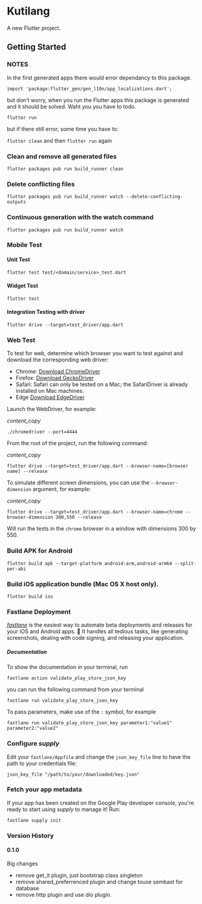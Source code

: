 # Kutilang

A new Flutter project.

## Getting Started

### NOTES

In the first generated apps there would error dependancy to this package.

`import 'package:flutter_gen/gen_l10n/app_localizations.dart';`

but don't worry, when you run the Flutter apps this package is generated and it should be solved. Waht you you have to todo.

`flutter run`

but if there still error, some time you have to:

`flutter clean` and then `flutter run` again


### Clean and remove all generated files

```
flutter packages pub run build_runner clean
```

### Delete conflicting files

```
flutter packages pub run build_runner watch --delete-conflicting-outputs
```

### Continuous generation with the watch command

```
flutter packages pub run build_runner watch
```

### Mobile Test

#### Unit Test

```
flutter test test/<domain/service>_test.dart
```

#### Widget  Test

```
flutter test
```

#### Integration Testing with driver

```
flutter drive --target=test_driver/app.dart
```

### Web Test

To test for web, determine which browser you want to test against and download the corresponding web driver:

* Chrome: [Download ChromeDriver](https://chromedriver.chromium.org/downloads)
* Firefox: [Download GeckoDriver](https://github.com/mozilla/geckodriver/releases)
* Safari: Safari can only be tested on a Mac; the SafariDriver is already installed on Mac machines.
* Edge [Download EdgeDriver](https://developer.microsoft.com/en-us/microsoft-edge/tools/webdriver/)

Launch the WebDriver, for example:

*content_copy*

```
./chromedriver --port=4444
```

From the root of the project, run the following command:

*content_copy*

```
flutter drive --target=test_driver/app.dart --browser-name=[browser name] --release
```

To simulate different screen dimensions, you can use the `--browser-dimension` argument, for example:

*content_copy*

```
flutter drive --target=test_driver/app.dart --browser-name=chrome --browser-dimension 300,550 --release
```

Will run the tests in the `chrome` browser in a window with dimensions 300 by 550.

### Build APK for Android

```
flutter build apk --target-platform android-arm,android-arm64 --split-per-abi
```

### Build iOS application bundle (Mac OS X host only).

```
flutter build ios
```

### Fastlane Deployment

*[fastlane](https://https://docs.fastlane.tools)* is the easiest way to automate beta deployments and releases for your iOS and Android apps. 🚀 It handles all tedious tasks, like generating screenshots, dealing with code signing, and releasing your application.

##### Documentation

To show the documentation in your terminal, run

```
fastlane action validate_play_store_json_key
```

you can run the following command from your terminal

```
fastlane run validate_play_store_json_key
```

To pass parameters, make use of the `:` symbol, for example

```
fastlane run validate_play_store_json_key parameter1:"value1" parameter2:"value2"
```

### Configure *supply*

Edit your `fastlane/Appfile` and change the `json_key_file` line to have the path to your credentials file:

```
json_key_file "/path/to/your/downloaded/key.json"
```

### Fetch your app metadata

If your app has been created on the Google Play developer console, you're ready to start using *supply* to manage it! Run:

```
fastlane supply init
```

### Version History

#### 0.1.0

Big changes

* remove get_it plugin, just bootstrap class singleton
* remove shared_preferrenced plugin and change touse sembast for database
* remove http plugin and use dio plugin.

